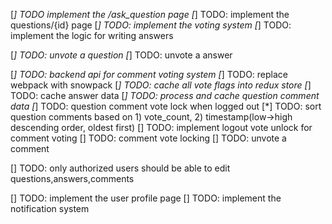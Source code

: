 [*] TODO implement the /ask_question page
[*]  TODO: implement the questions/{id} page
        [*] TODO: implement the voting system
        [*] TODO: implement the logic for writing answers

[*] TODO: unvote a question
[*] TODO: unvote a answer

[*] TODO: backend api for comment voting system
[*] TODO: replace webpack with snowpack
[*] TODO: cache all vote flags into redux store
[*] TODO: cache answer data
[*] TODO: process and cache question comment data
[*] TODO: question comment vote lock when logged out
[*] TODO: sort question comments based on 1) vote_count, 2) timestamp(low->high descending order, oldest first)
[] TODO: implement logout vote unlock for comment voting
[] TODO: comment vote locking
[] TODO: unvote a comment

[] TODO: only authorized users should be able to edit questions,answers,comments

[]  TODO: implement the user profile page
[]  TODO: implement the notification system




